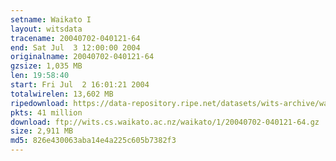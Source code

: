 ```yaml
---
setname: Waikato I
layout: witsdata
tracename: 20040702-040121-64
end: Sat Jul  3 12:00:00 2004
originalname: 20040702-040121-64
gzsize: 1,035 MB
len: 19:58:40
start: Fri Jul  2 16:01:21 2004
totalwirelen: 13,602 MB
ripedownload: https://data-repository.ripe.net/datasets/wits-archive/waikato/1/20040702-040121-64.gz
pkts: 41 million
download: ftp://wits.cs.waikato.ac.nz/waikato/1/20040702-040121-64.gz
size: 2,911 MB
md5: 826e430063aba14e4a225c605b7382f3
---
```

